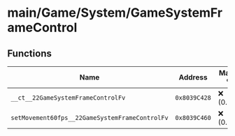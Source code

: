 # main/Game/System/GameSystemFrameControl

## Functions

| Name | Address | Match % |
|------|---------|---------|
| `__ct__22GameSystemFrameControlFv` | `0x8039C428` | :x: (0.0%) |
| `setMovement60fps__22GameSystemFrameControlFv` | `0x8039C460` | :x: (0.0%) |